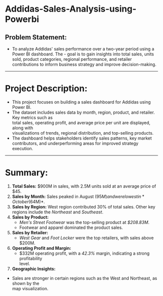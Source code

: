# Addidas-Sales-Analysis-using-Powerbi
## Problem Statement:
- To analyze Addidas' sales performance over a two-year period using a Power BI dashboard. The - goal is to gain insights into total sales, units sold, product categories, regional performance, and retailer contributions to inform business strategy and improve decision-making.
-----------------------------------------
# Project Description:
- This project focuses on building a sales dashboard for Addidas using Power BI. 
- The dataset includes sales data by month, region, product, and retailer. Key metrics such as  
  total sales, operating profit, and average price per unit are displayed, along with       
  visualizations of trends, regional distribution, and top-selling products.
- The dashboard helps stakeholders identify sales patterns, key market contributors, and underperforming areas for improved strategy execution.
-----------------------------
# Summary:
1. **Total Sales:** $900M in sales, with 2.5M units sold at an average price of $45.
2. **Sales by Month:** Sales peaked in August ($95M) and were lowest in *October ($64M)*.
3. **Sales by Region:** 
     West region contributed 30% of total sales.
     Other key regions include the *Northeast* and *Southeast*.
4. **Sales by Product:**
   - *Men's Street Footwear* was the top-selling product at *$208.83M*.
   - Footwear and apparel dominated the product sales.
5. **Sales by Retailer:**
   - *West Gear* and *Foot Locker* were the top retailers, with sales above $200M.
6. **Operating Profit and Margin:**
   - $332M operating profit, with a *42.3%* margin, indicating a     strong profitability     
      level.
8. **Geographic Insights:**
  - Sales are stronger in certain regions such as the West and Northeast, as shown by the   
    map visualization.
